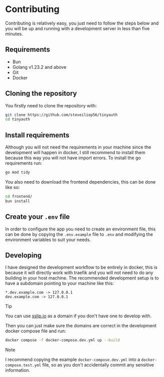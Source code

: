 # Contributing

Contributing is relatively easy, you just need to follow the steps below and you will be up and running with a development server in less than five minutes.

## Requirements

- Bun
- Golang v1.23.2 and above
- Git
- Docker

## Cloning the repository

You firstly need to clone the repository with:

```sh
git clone https://github.com/steveiliop56/tinyauth
cd tinyauth
```

## Install requirements

Although you will not need the requirements in your machine since the development will happen in docker, I still recommend to install them because this way you will not have import errors. To install the go requirements run:

```sh
go mod tidy
```

You also need to download the frontend dependencies, this can be done like so:

```sh
cd frontend/
bun install
```

## Create your `.env` file

In order to configure the app you need to create an environment file, this can be done by copying the `.env.example` file to `.env` and modifying the environment variables to suit your needs.

## Developing

I have designed the development workflow to be entirely in docker, this is because it will directly work with traefik and you will not need to do any building in your host machine. The recommended development setup is to have a subdomain pointing to your machine like this:

```
*.dev.example.com -> 127.0.0.1
dev.example.com -> 127.0.0.1
```

> [!TIP]
> You can use [sslip.io](https://sslip.io) as a domain if you don't have one to develop with.

Then you can just make sure the domains are correct in the development docker compose file and run:

```sh
docker compose -f docker-compose.dev.yml up --build
```

> [!NOTE]
> I recommend copying the example `docker-compose.dev.yml` into a `docker-compose.test.yml` file, so as you don't accidentally commit any sensitive information.
